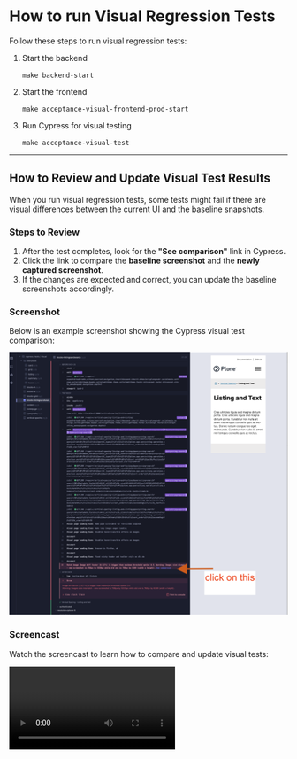 # How to run Visual Regression Tests

Follow these steps to run visual regression tests:

1. Start the backend

   ```shell
   make backend-start
   ```

2. Start the frontend

   ```shell
   make acceptance-visual-frontend-prod-start
   ```

3. Run Cypress for visual testing

   ```shell
   make acceptance-visual-test
   ```

---

## How to Review and Update Visual Test Results

When you run visual regression tests, some tests might fail if there are visual differences between the current UI and the baseline snapshots.

### Steps to Review

1. After the test completes, look for the **"See comparison"** link in Cypress.
1. Click the link to compare the **baseline screenshot** and the **newly captured screenshot**.
1. If the changes are expected and correct, you can update the baseline screenshots accordingly.

### Screenshot

Below is an example screenshot showing the Cypress visual test comparison:

![Cypress Visual Test](../_static/cypressvisual.png)

### Screencast

Watch the screencast to learn how to compare and update visual tests:

<video controls="True" preload="auto"><source src="../_static/visual.mp4" type="video/mp4">Visual Regression Tests Screencast</video>
